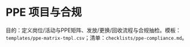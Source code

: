 # PPE 项目与合规

目的：定义岗位/活动与PPE矩阵、发放/更换/回收流程与合规抽检。模板：`templates/ppe-matrix-tmpl.csv`；清单：`checklists/ppe-compliance.md`。
